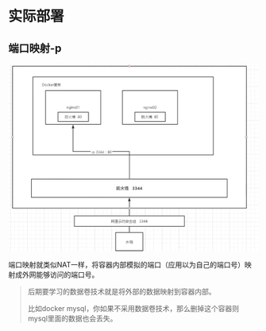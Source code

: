 # 实际部署

## 端口映射-p

![image-20210830095602748](./images/004.png)

端口映射就类似NAT一样，将容器内部模拟的端口（应用以为自己的端口号）映射成外网能够访问的端口号。

> 后期要学习的数据卷技术就是将外部的数据映射到容器内部。
>
> 比如docker mysql，你如果不采用数据卷技术，那么删掉这个容器则mysql里面的数据也会丢失。